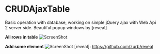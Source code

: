 # CRUDAjaxTable
Basic operation with database, working on simple jQuery ajax with Web Api 2 server side. 
Beautiful popup windows by [reveal]

<b>All rows in table</b>
![ScreenShot](http://s29.postimg.org/7y43o4xlz/All_rows.jpg)

<b>Add some element</b>
![ScreenShot](http://s13.postimg.org/qqwrwig0n/Add_Item_Img.jpg)
[reveal]: <https://github.com/zurb/reveal>
